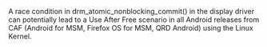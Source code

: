 A race condition in drm_atomic_nonblocking_commit() in the display driver can potentially lead to a Use After Free scenario in all Android releases from CAF (Android for MSM, Firefox OS for MSM, QRD Android) using the Linux Kernel.